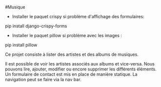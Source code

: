 #Musique
- Installer le paquet crispy si problème d'affichage des formulaires:

pip install django-crispy-forms

- Installer le paquet pillow si problème avec les images :

pip install pillow

Ce projet consiste à lister des artistes et des albums de musiques.

Il est possible de voir les artistes associés aux albums et vice-versa.
Nous pouvons lire, ajouter, modifier ou encore supprimer les différents éléments.
Un formulaire de contact est mis en place de manière statique.
La navigation peut se faire via la nav bar.